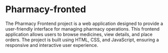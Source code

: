 ﻿# Pharmacy-fronted
The Pharmacy Frontend project is a web application designed to provide a user-friendly interface for managing pharmacy operations. This frontend application allows users to browse medicines, view details, and place orders. The project is built using HTML, CSS, and JavaScript, ensuring a responsive and interactive user experience.

